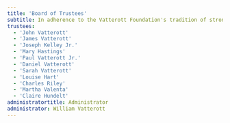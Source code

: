 ```yaml
---
title: 'Board of Trustees'
subtitle: In adherence to the Vatterott Foundation's tradition of strong family relationships, each board member descends from one of the founders' 10 siblings.
trustees:
  - 'John Vatterott'
  - 'James Vatterott'
  - 'Joseph Kelley Jr.'
  - 'Mary Hastings'
  - 'Paul Vatterott Jr.'
  - 'Daniel Vatterott'
  - 'Sarah Vatterott'
  - 'Louise Hart'
  - 'Charles Riley'
  - 'Martha Valenta'
  - 'Claire Hundelt'
administratortitle: Administrator
administrator: William Vatterott
---
```

